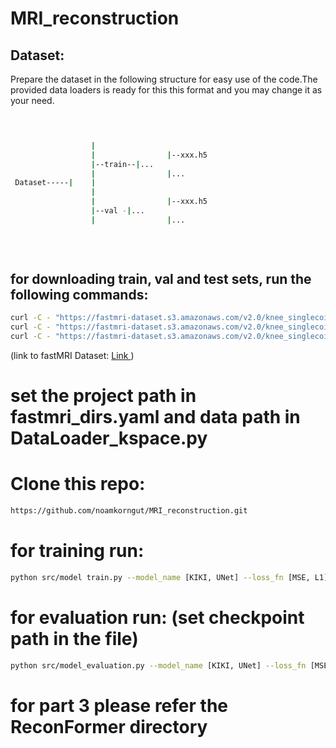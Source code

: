 # MRI_reconstruction



## Dataset:
Prepare the dataset in the following structure for easy use of the code.The provided data loaders is ready for this this format and you may change it as your need.


```bash


                  
                  |                       
                  |                |--xxx.h5  
                  |--train--|...
                  |                |...
 Dataset-----|    |                   
                  |
                  |                |--xxx.h5      
                  |--val -|...
                  |                |...  
                              
                          
                                    
 ```

## for downloading train, val and test sets, run the following commands:
```bash 
curl -C - "https://fastmri-dataset.s3.amazonaws.com/v2.0/knee_singlecoil_train.tar.xzAWSAccessKeyId=AKIAJM2LEZ67Y2JL3KRA&Signature=qV5z%2Bt5EVqoExVsS%2F%2B%2Fb6O4Tneg%3D&Expires=1682289455" --output knee_singlecoil_train.tar.xz
curl -C - "https://fastmri-dataset.s3.amazonaws.com/v2.0/knee_singlecoil_val.tar.xzAWSAccessKeyId=AKIAJM2LEZ67Y2JL3KRA&Signature=XXBy9KH%2B65zzfFh62xWdn3a53ZU%3D&Expires=1682289455" --output knee_singlecoil_val.tar.xz
curl -C - "https://fastmri-dataset.s3.amazonaws.com/v2.0/knee_singlecoil_test.tar.xzAWSAccessKeyId=AKIAJM2LEZ67Y2JL3KRA&Signature=%2Fo4xxDIrkuIc6M%2Fl%2Bgk0rVjLeg0%3D&Expires=1682289455" --output knee_singlecoil_test_v2.tar.xz
```
(link to fastMRI Dataset: <a href="https://fastmri.med.nyu.edu/"> Link </a>)
# set the project path in fastmri_dirs.yaml and data path in DataLoader_kspace.py

#  Clone this repo:
```bash 
https://github.com/noamkorngut/MRI_reconstruction.git
```
# for training run:
```bash 
python src/model train.py --model_name [KIKI, UNet] --loss_fn [MSE, L1]
```
# for evaluation run: (set checkpoint path in the file)
```bash 
python src/model_evaluation.py --model_name [KIKI, UNet] --loss_fn [MSE, L1]
```

# for part 3 please refer the ReconFormer directory
